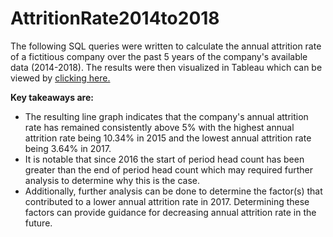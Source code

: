 # AttritionRate2014to2018

The following SQL queries were written to calculate the annual attrition rate of a fictitious company over the past 5 years of the company's available data (2014-2018). The results were then visualized in Tableau which can be viewed by [clicking here.](https://public.tableau.com/views/AttritionRate2014to2018/AnnualAttritionRateDashboard?:language=en-US&publish=yes&:display_count=n&:origin=viz_share_link)

**Key takeaways are:**
- The resulting line graph indicates that the company's annual attrition rate has remained consistently above 5% with the highest annual attrition rate being 10.34% in 2015 and the lowest annual attrition rate being 3.64% in 2017. 
- It is notable that since 2016 the start of period head count has been greater than the end of period head count which may required further analysis to determine why this is the case. 
- Additionally, further analysis can be done to determine the factor(s) that contributed to a lower annual attrition rate in 2017. Determining these factors can provide guidance for decreasing annual attrition rate in the future.
